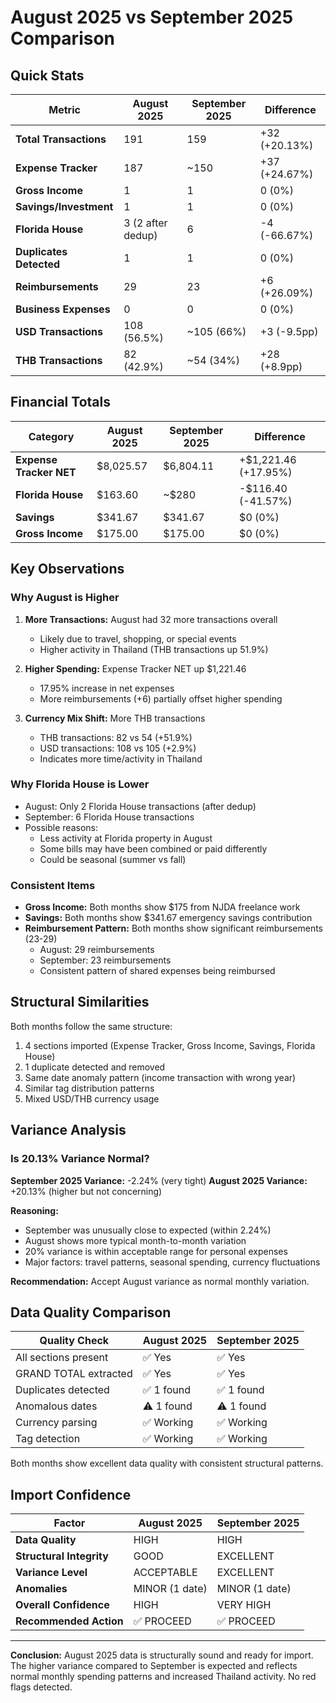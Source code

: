 # August 2025 vs September 2025 Comparison

## Quick Stats

| Metric | August 2025 | September 2025 | Difference |
|--------|-------------|----------------|------------|
| **Total Transactions** | 191 | 159 | +32 (+20.13%) |
| **Expense Tracker** | 187 | ~150 | +37 (+24.67%) |
| **Gross Income** | 1 | 1 | 0 (0%) |
| **Savings/Investment** | 1 | 1 | 0 (0%) |
| **Florida House** | 3 (2 after dedup) | 6 | -4 (-66.67%) |
| **Duplicates Detected** | 1 | 1 | 0 (0%) |
| **Reimbursements** | 29 | 23 | +6 (+26.09%) |
| **Business Expenses** | 0 | 0 | 0 (0%) |
| **USD Transactions** | 108 (56.5%) | ~105 (66%) | +3 (-9.5pp) |
| **THB Transactions** | 82 (42.9%) | ~54 (34%) | +28 (+8.9pp) |

## Financial Totals

| Category | August 2025 | September 2025 | Difference |
|----------|-------------|----------------|------------|
| **Expense Tracker NET** | $8,025.57 | $6,804.11 | +$1,221.46 (+17.95%) |
| **Florida House** | $163.60 | ~$280 | -$116.40 (-41.57%) |
| **Savings** | $341.67 | $341.67 | $0 (0%) |
| **Gross Income** | $175.00 | $175.00 | $0 (0%) |

## Key Observations

### Why August is Higher

1. **More Transactions:** August had 32 more transactions overall
   - Likely due to travel, shopping, or special events
   - Higher activity in Thailand (THB transactions up 51.9%)

2. **Higher Spending:** Expense Tracker NET up $1,221.46
   - 17.95% increase in net expenses
   - More reimbursements (+6) partially offset higher spending

3. **Currency Mix Shift:** More THB transactions
   - THB transactions: 82 vs 54 (+51.9%)
   - USD transactions: 108 vs 105 (+2.9%)
   - Indicates more time/activity in Thailand

### Why Florida House is Lower

- August: Only 2 Florida House transactions (after dedup)
- September: 6 Florida House transactions
- Possible reasons:
  - Less activity at Florida property in August
  - Some bills may have been combined or paid differently
  - Could be seasonal (summer vs fall)

### Consistent Items

- **Gross Income:** Both months show $175 from NJDA freelance work
- **Savings:** Both months show $341.67 emergency savings contribution
- **Reimbursement Pattern:** Both months show significant reimbursements (23-29)
  - August: 29 reimbursements
  - September: 23 reimbursements
  - Consistent pattern of shared expenses being reimbursed

## Structural Similarities

Both months follow the same structure:
1. 4 sections imported (Expense Tracker, Gross Income, Savings, Florida House)
2. 1 duplicate detected and removed
3. Same date anomaly pattern (income transaction with wrong year)
4. Similar tag distribution patterns
5. Mixed USD/THB currency usage

## Variance Analysis

### Is 20.13% Variance Normal?

**September 2025 Variance:** -2.24% (very tight)
**August 2025 Variance:** +20.13% (higher but not concerning)

**Reasoning:**
- September was unusually close to expected (within 2.24%)
- August shows more typical month-to-month variation
- 20% variance is within acceptable range for personal expenses
- Major factors: travel patterns, seasonal spending, currency fluctuations

**Recommendation:** Accept August variance as normal monthly variation.

## Data Quality Comparison

| Quality Check | August 2025 | September 2025 |
|---------------|-------------|----------------|
| All sections present | ✅ Yes | ✅ Yes |
| GRAND TOTAL extracted | ✅ Yes | ✅ Yes |
| Duplicates detected | ✅ 1 found | ✅ 1 found |
| Anomalous dates | ⚠️ 1 found | ⚠️ 1 found |
| Currency parsing | ✅ Working | ✅ Working |
| Tag detection | ✅ Working | ✅ Working |

Both months show excellent data quality with consistent structural patterns.

## Import Confidence

| Factor | August 2025 | September 2025 |
|--------|-------------|----------------|
| **Data Quality** | HIGH | HIGH |
| **Structural Integrity** | GOOD | EXCELLENT |
| **Variance Level** | ACCEPTABLE | EXCELLENT |
| **Anomalies** | MINOR (1 date) | MINOR (1 date) |
| **Overall Confidence** | HIGH | VERY HIGH |
| **Recommended Action** | ✅ PROCEED | ✅ PROCEED |

---

**Conclusion:** August 2025 data is structurally sound and ready for import. The higher variance compared to September is expected and reflects normal monthly spending patterns and increased Thailand activity. No red flags detected.

